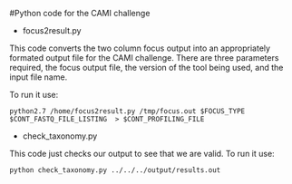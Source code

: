 #Python code for the CAMI challenge


- focus2result.py

This code converts the two column focus output into an appropriately formated output file for the CAMI challenge. There are three parameters required, the focus output file, the version of the tool being used, and the input file name.

To run it use:

```
python2.7 /home/focus2result.py /tmp/focus.out $FOCUS_TYPE $CONT_FASTQ_FILE_LISTING  > $CONT_PROFILING_FILE
```



- check_taxonomy.py

This code just checks our output to see that we are valid. To run it use:

```
python check_taxonomy.py ../../../output/results.out
```



